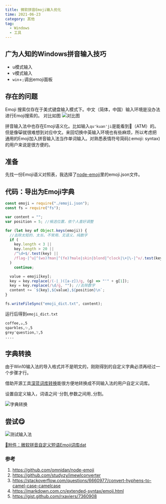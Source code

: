 ```yaml
---
title: 微软拼音Emoji输入优化
time: 2021-06-23
category: 其他
tag:
  - Windows
  - 工具
---
```


## 广为人知的Windows拼音输入技巧
- u模式输入
- v模式输入
- `win`+`;`调出emoji面板

## 存在的问题
Emoji 搜索仅存在于美式键盘输入模式下。中文（简体，中国）输入环境是没办法进行Emoji搜索的。
对比如图
![对比图](/images/emoji_input.jpg)

拼音输入法中也存在Emoji语义化。比如输入`qu'kuan'ji`是能看到🏧（ATM）的。但是像😸就很难想到对应中文。来回切换中英输入环境也有些麻烦，所以考虑把通用的Emoji加入拼音输入法当作单词输入。对熟悉表情符号简码(:emoji: syntax)的用户来说是很方便的。

## 准备
先找一份Emoji语义对照表，我选择了[node-emoji](https://github.com/omnidan/node-emoji/blob/master/lib/emoji.json)里的emoji.json文件。

## 代码：导出为Emoji字典
```javascript
const emoji = require("./emoji.json");
const fs = require("fs");

var content = "";
var position = 5; //候选位置，依个人喜好调整

for (let key of Object.keys(emoji)) {
  //去除太短的、太长、不常用、无语义、纯数字
  if (
    key.length < 3 ||
    key.length > 20 ||
    /^\d+$/.test(key) ||
    /flag-|^u|^(wo)?man|^(fe)?male|skin|blond|^clock|\+|\-|^v/.test(key)
  )
    continue;

  value = emoji[key];
  key = key.replace(/(-|_)([a-z])/g, (g) => "'" + g[1]);
  key = key.replace(/\d/g, ""); //去除数字
  content += `${key},${value},${position}\n`;
}

fs.writeFileSync("emoji_dict.txt", content);
```
运行后得到`emoji_dict.txt`
```txt
coffee,☕,5
sparkles,✨,5
grey'question,❔,5
....
```

## 字典转换
由于Win10输入法的导入格式并不是明文的，刚刚得到的自定义字典必须再经过一个步骤才行。

借助开源工具[深蓝词库转换](https://github.com/studyzy/imewlconverter)能很方便地转换成不同输入法的用户自定义词库。

设置自定义输入，词语之间`'`分割,参数之间用`,`分割。

![字典转换](/images/covert_dict.png)

## 尝试😋

![测试输入法](/images/typing_emoji.gif)

[📎附件：微软拼音自定义短语Emoji词库dat](/assets/EmojiUserDefinedPhrase.dat)

### 参考
1. <https://github.com/omnidan/node-emoji>
1. <https://github.com/studyzy/imewlconverter>
1. <https://stackoverflow.com/questions/6660977/convert-hyphens-to-camel-case-camelcase>
1. <https://markdown.com.cn/extended-syntax/emoji.html>
1. <https://gist.github.com/rxaviers/7360908>